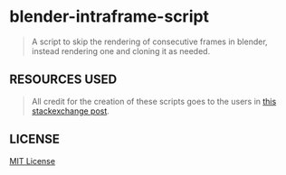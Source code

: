 # blender-intraframe-script

>A script to skip the rendering of consecutive frames in blender, instead rendering one and cloning it as needed.

## RESOURCES USED 

> All credit for the creation of these scripts goes to the users in [this stackexchange post](https://blender.stackexchange.com/questions/15649/can-frames-with-no-animation-be-automatically-skipped?noredirect=1&lq=1).

## LICENSE

[MIT License](./LICENSE)
